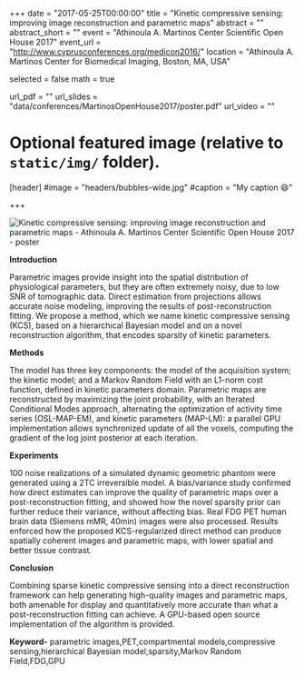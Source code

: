 +++
date = "2017-05-25T00:00:00"
title = "Kinetic compressive sensing: improving image reconstruction and parametric maps"
abstract = ""
abstract_short = ""
event = "Athinoula A. Martinos Center Scientific Open House 2017"
event_url = "http://www.cyprusconferences.org/medicon2016/"
location = "Athinoula A. Martinos Center for Biomedical Imaging, Boston, MA, USA"

selected = false
math = true

url_pdf = ""
url_slides = "data/conferences/MartinosOpenHouse2017/poster.pdf"
url_video = ""

# Optional featured image (relative to `static/img/` folder).
[header]
#image = "headers/bubbles-wide.jpg"
#caption = "My caption :smile:"

+++

![Kinetic compressive sensing: improving image reconstruction and parametric maps - Athinoula A. Martinos Center Scientific Open House 2017 - poster](data/conferences/MartinosOpenHouse2017/image_poster.png)

**Introduction**

Parametric images provide insight into the spatial distribution of physiological parameters, but they are often extremely noisy, due to low SNR of tomographic data. Direct estimation from projections allows accurate noise modeling, improving the results of post-reconstruction fitting. We propose a method, which we name kinetic compressive sensing (KCS), based on a hierarchical Bayesian model and on a novel reconstruction algorithm, that encodes sparsity of kinetic parameters.

**Methods**

The model has three key components: the model of the acquisition system; the kinetic model; and a Markov Random Field with an L1-norm cost function, defined in kinetic parameters domain. Parametric maps are reconstructed by maximizing the joint probability, with an Iterated Conditional Modes approach, alternating the optimization of activity time series (OSL-MAP-EM), and kinetic parameters (MAP-LM): a parallel GPU implementation allows synchronized update of all the voxels, computing the gradient of the log joint posterior at each iteration.

**Experiments**

100 noise realizations of a simulated dynamic geometric phantom were generated using a 2TC irreversible model. A bias/variance study confirmed how direct estimates can improve the quality of parametric maps over a post-reconstruction fitting, and showed how the novel sparsity prior can further reduce their variance, without affecting bias. Real FDG PET human brain data (Siemens mMR, 40min) images were also processed. Results enforced how the proposed KCS-regularized direct method can produce spatially coherent images and parametric maps, with lower spatial and better tissue contrast.

**Conclusion**

Combining sparse kinetic compressive sensing into a direct reconstruction framework can help generating high-quality images and parametric maps, both amenable for display and quantitatively more accurate than what a post-reconstruction fitting can achieve. A GPU-based open source implementation of the algorithm is provided.

**Keyword-** parametric images,PET,compartmental models,compressive sensing,hierarchical Bayesian model,sparsity,Markov Random Field,FDG,GPU
